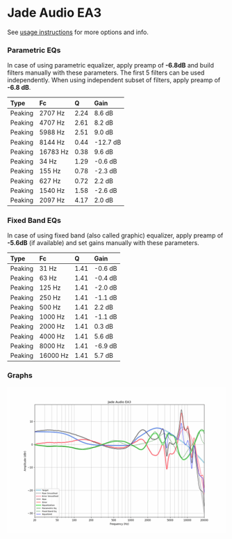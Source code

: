 # Jade Audio EA3
See [usage instructions](https://github.com/jaakkopasanen/AutoEq#usage) for more options and info.

### Parametric EQs
In case of using parametric equalizer, apply preamp of **-6.8dB** and build filters manually
with these parameters. The first 5 filters can be used independently.
When using independent subset of filters, apply preamp of **-6.8 dB**.

| Type    | Fc       |    Q | Gain     |
|:--------|:---------|:-----|:---------|
| Peaking | 2707 Hz  | 2.24 | 8.6 dB   |
| Peaking | 4707 Hz  | 2.61 | 8.2 dB   |
| Peaking | 5988 Hz  | 2.51 | 9.0 dB   |
| Peaking | 8144 Hz  | 0.44 | -12.7 dB |
| Peaking | 16783 Hz | 0.38 | 9.6 dB   |
| Peaking | 34 Hz    | 1.29 | -0.6 dB  |
| Peaking | 155 Hz   | 0.78 | -2.3 dB  |
| Peaking | 627 Hz   | 0.72 | 2.2 dB   |
| Peaking | 1540 Hz  | 1.58 | -2.6 dB  |
| Peaking | 2097 Hz  | 4.17 | 2.0 dB   |

### Fixed Band EQs
In case of using fixed band (also called graphic) equalizer, apply preamp of **-5.6dB**
(if available) and set gains manually with these parameters.

| Type    | Fc       |    Q | Gain    |
|:--------|:---------|:-----|:--------|
| Peaking | 31 Hz    | 1.41 | -0.6 dB |
| Peaking | 63 Hz    | 1.41 | -0.4 dB |
| Peaking | 125 Hz   | 1.41 | -2.0 dB |
| Peaking | 250 Hz   | 1.41 | -1.1 dB |
| Peaking | 500 Hz   | 1.41 | 2.2 dB  |
| Peaking | 1000 Hz  | 1.41 | -1.1 dB |
| Peaking | 2000 Hz  | 1.41 | 0.3 dB  |
| Peaking | 4000 Hz  | 1.41 | 5.6 dB  |
| Peaking | 8000 Hz  | 1.41 | -6.9 dB |
| Peaking | 16000 Hz | 1.41 | 5.7 dB  |

### Graphs
![](./Jade%20Audio%20EA3.png)